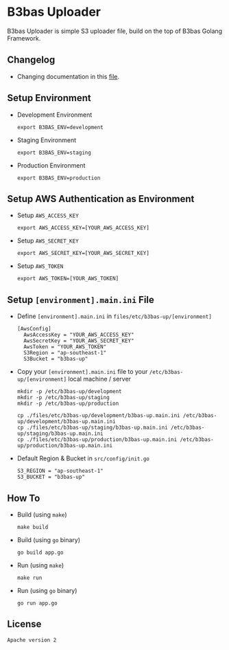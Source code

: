 # B3bas Uploader

B3bas Uploader is simple S3 uploader file, build on the top of B3bas Golang Framework.

## Changelog
* Changing documentation in this [file](./CHANGELOG.md).

## Setup Environment
* Development Environment
  ```
  export B3BAS_ENV=development  
  ```
* Staging Environment
  ```
  export B3BAS_ENV=staging   
  ```
* Production Environment
  ```
  export B3BAS_ENV=production
  ```

## Setup AWS Authentication as Environment
* Setup `AWS_ACCESS_KEY`
  ```
  export AWS_ACCESS_KEY=[YOUR_AWS_ACCESS_KEY]
  ```
* Setup `AWS_SECRET_KEY`
  ```
  export AWS_SECRET_KEY=[YOUR_AWS_SECRET_KEY]
  ```
* Setup `AWS_TOKEN`
  ```
  export AWS_TOKEN=[YOUR_AWS_TOKEN]
  ```

## Setup `[environment].main.ini` File
* Define `[environment].main.ini` in `files/etc/b3bas-up/[environment]`
  ```
  [AwsConfig]
    AwsAccessKey = "YOUR_AWS_ACCESS_KEY"
    AwsSecretKey = "YOUR_AWS_SECRET_KEY"
    AwsToken = "YOUR_AWS_TOKEN"
    S3Region = "ap-southeast-1"
    S3Bucket = "b3bas-up"
  ```
* Copy your `[environment].main.ini` file to your `/etc/b3bas-up/[environment]` local machine / server
  ```
  mkdir -p /etc/b3bas-up/development
  mkdir -p /etc/b3bas-up/staging
  mkdir -p /etc/b3bas-up/production

  cp ./files/etc/b3bas-up/development/b3bas-up.main.ini /etc/b3bas-up/development/b3bas-up.main.ini
  cp ./files/etc/b3bas-up/staging/b3bas-up.main.ini /etc/b3bas-up/staging/b3bas-up.main.ini
  cp ./files/etc/b3bas-up/production/b3bas-up.main.ini /etc/b3bas-up/production/b3bas-up.main.ini
  ```  
* Default Region & Bucket in `src/config/init.go`
  ```
  S3_REGION = "ap-southeast-1"
  S3_BUCKET = "b3bas-up"
  ```

## How To
* Build (using `make`)
  ```
  make build
  ```
* Build (using `go` binary)
  ```  
  go build app.go
  ```
* Run (using `make`)
  ```
  make run
  ```
* Run (using `go` binary)
  ```
  go run app.go
  ```

## License
```
Apache version 2
```
